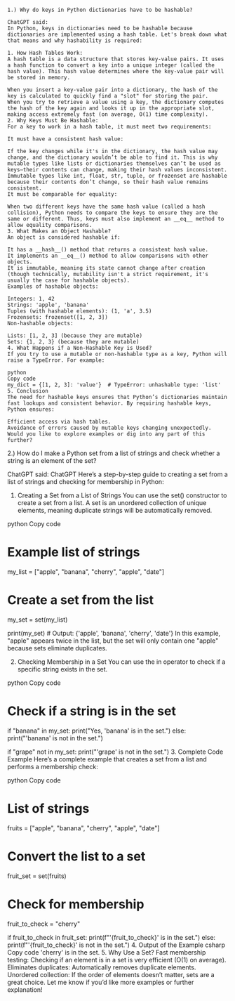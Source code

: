 ~~~~~~~~~~~~~~~~~~~~~~~~~~~~~~~~~~~~~~~~~~~~~~~~~~~~~~~~~~~~~~~~~~~~

1.) Why do keys in Python dictionaries have to be hashable?

ChatGPT said:
In Python, keys in dictionaries need to be hashable because dictionaries are implemented using a hash table. Let's break down what that means and why hashability is required:

1. How Hash Tables Work:
A hash table is a data structure that stores key-value pairs. It uses a hash function to convert a key into a unique integer (called the hash value). This hash value determines where the key-value pair will be stored in memory.

When you insert a key-value pair into a dictionary, the hash of the key is calculated to quickly find a "slot" for storing the pair.
When you try to retrieve a value using a key, the dictionary computes the hash of the key again and looks it up in the appropriate slot, making access extremely fast (on average, O(1) time complexity).
2. Why Keys Must Be Hashable:
For a key to work in a hash table, it must meet two requirements:

It must have a consistent hash value:

If the key changes while it's in the dictionary, the hash value may change, and the dictionary wouldn’t be able to find it. This is why mutable types like lists or dictionaries themselves can’t be used as keys—their contents can change, making their hash values inconsistent.
Immutable types like int, float, str, tuple, or frozenset are hashable because their contents don’t change, so their hash value remains consistent.
It must be comparable for equality:

When two different keys have the same hash value (called a hash collision), Python needs to compare the keys to ensure they are the same or different. Thus, keys must also implement an __eq__ method to allow equality comparisons.
3. What Makes an Object Hashable?
An object is considered hashable if:

It has a __hash__() method that returns a consistent hash value.
It implements an __eq__() method to allow comparisons with other objects.
It is immutable, meaning its state cannot change after creation (though technically, mutability isn't a strict requirement, it's usually the case for hashable objects).
Examples of hashable objects:

Integers: 1, 42
Strings: 'apple', 'banana'
Tuples (with hashable elements): (1, 'a', 3.5)
Frozensets: frozenset([1, 2, 3])
Non-hashable objects:

Lists: [1, 2, 3] (because they are mutable)
Sets: {1, 2, 3} (because they are mutable)
4. What Happens if a Non-Hashable Key is Used?
If you try to use a mutable or non-hashable type as a key, Python will raise a TypeError. For example:

python
Copy code
my_dict = {[1, 2, 3]: 'value'}  # TypeError: unhashable type: 'list'
5. Conclusion
The need for hashable keys ensures that Python’s dictionaries maintain fast lookups and consistent behavior. By requiring hashable keys, Python ensures:

Efficient access via hash tables.
Avoidance of errors caused by mutable keys changing unexpectedly.
Would you like to explore examples or dig into any part of this further?

~~~~~~~~~~~~~~~~~~~~~~~~~~~~~~~~~~~~~~~~~~~~~~~~~~~~~~~~~~~~~~~~~~~~~~~~~~~~~~~~~~~~~~~~

2.) How do I make a Python set from a list of strings and check whether a string is an element of the set?

ChatGPT said:
ChatGPT
Here’s a step-by-step guide to creating a set from a list of strings and checking for membership in Python:

1. Creating a Set from a List of Strings
You can use the set() constructor to create a set from a list. A set is an unordered collection of unique elements, meaning duplicate strings will be automatically removed.

python
Copy code
# Example list of strings
my_list = ["apple", "banana", "cherry", "apple", "date"]

# Create a set from the list
my_set = set(my_list)

print(my_set)  # Output: {'apple', 'banana', 'cherry', 'date'}
In this example, "apple" appears twice in the list, but the set will only contain one "apple" because sets eliminate duplicates.

2. Checking Membership in a Set
You can use the in operator to check if a specific string exists in the set.

python
Copy code
# Check if a string is in the set
if "banana" in my_set:
    print("Yes, 'banana' is in the set.")
else:
    print("'banana' is not in the set.")

if "grape" not in my_set:
    print("'grape' is not in the set.")
3. Complete Code Example
Here’s a complete example that creates a set from a list and performs a membership check:

python
Copy code
# List of strings
fruits = ["apple", "banana", "cherry", "apple", "date"]

# Convert the list to a set
fruit_set = set(fruits)

# Check for membership
fruit_to_check = "cherry"

if fruit_to_check in fruit_set:
    print(f"'{fruit_to_check}' is in the set.")
else:
    print(f"'{fruit_to_check}' is not in the set.")
4. Output of the Example
csharp
Copy code
'cherry' is in the set.
5. Why Use a Set?
Fast membership testing: Checking if an element is in a set is very efficient (O(1) on average).
Eliminates duplicates: Automatically removes duplicate elements.
Unordered collection: If the order of elements doesn’t matter, sets are a great choice.
Let me know if you’d like more examples or further explanation!




